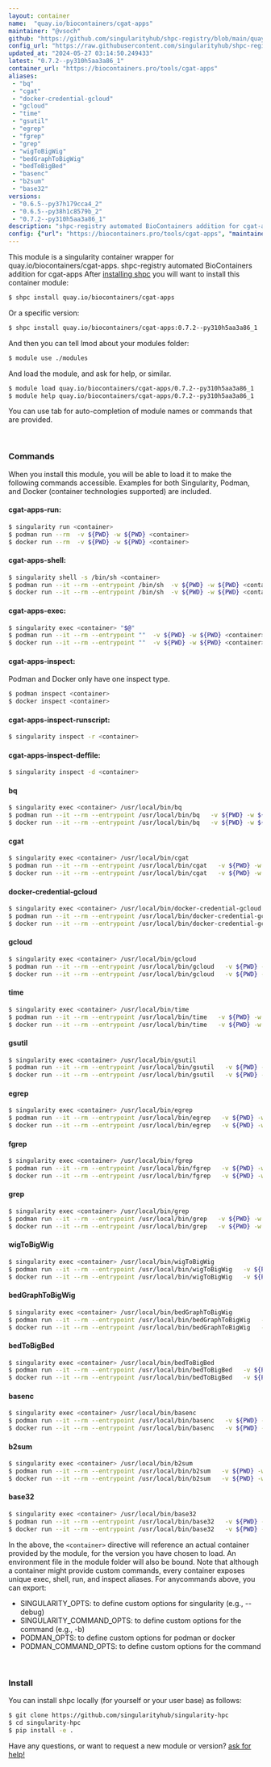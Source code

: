 ```yaml
---
layout: container
name:  "quay.io/biocontainers/cgat-apps"
maintainer: "@vsoch"
github: "https://github.com/singularityhub/shpc-registry/blob/main/quay.io/biocontainers/cgat-apps/container.yaml"
config_url: "https://raw.githubusercontent.com/singularityhub/shpc-registry/main/quay.io/biocontainers/cgat-apps/container.yaml"
updated_at: "2024-05-27 03:14:50.249433"
latest: "0.7.2--py310h5aa3a86_1"
container_url: "https://biocontainers.pro/tools/cgat-apps"
aliases:
 - "bq"
 - "cgat"
 - "docker-credential-gcloud"
 - "gcloud"
 - "time"
 - "gsutil"
 - "egrep"
 - "fgrep"
 - "grep"
 - "wigToBigWig"
 - "bedGraphToBigWig"
 - "bedToBigBed"
 - "basenc"
 - "b2sum"
 - "base32"
versions:
 - "0.6.5--py37h179cca4_2"
 - "0.6.5--py38h1c8579b_2"
 - "0.7.2--py310h5aa3a86_1"
description: "shpc-registry automated BioContainers addition for cgat-apps"
config: {"url": "https://biocontainers.pro/tools/cgat-apps", "maintainer": "@vsoch", "description": "shpc-registry automated BioContainers addition for cgat-apps", "latest": {"0.7.2--py310h5aa3a86_1": "sha256:5b9bc17ab5081a2624e8f42df54190c637654312a24cf88b7707750b3a8ed508"}, "tags": {"0.6.5--py37h179cca4_2": "sha256:d4c82e87ed915c5e18ad15801a0d6c999fcf204c37ded62a20bcb72036ae980b", "0.6.5--py38h1c8579b_2": "sha256:ed8e56c5cba79f942ac349f7ba6d78a1bbe9c96ee55b20c4ec8a80a68c392315", "0.7.2--py310h5aa3a86_1": "sha256:5b9bc17ab5081a2624e8f42df54190c637654312a24cf88b7707750b3a8ed508"}, "docker": "quay.io/biocontainers/cgat-apps", "aliases": {"bq": "/usr/local/bin/bq", "cgat": "/usr/local/bin/cgat", "docker-credential-gcloud": "/usr/local/bin/docker-credential-gcloud", "gcloud": "/usr/local/bin/gcloud", "time": "/usr/local/bin/time", "gsutil": "/usr/local/bin/gsutil", "egrep": "/usr/local/bin/egrep", "fgrep": "/usr/local/bin/fgrep", "grep": "/usr/local/bin/grep", "wigToBigWig": "/usr/local/bin/wigToBigWig", "bedGraphToBigWig": "/usr/local/bin/bedGraphToBigWig", "bedToBigBed": "/usr/local/bin/bedToBigBed", "basenc": "/usr/local/bin/basenc", "b2sum": "/usr/local/bin/b2sum", "base32": "/usr/local/bin/base32"}}
---
```


This module is a singularity container wrapper for quay.io/biocontainers/cgat-apps.
shpc-registry automated BioContainers addition for cgat-apps
After [installing shpc](#install) you will want to install this container module:


```bash
$ shpc install quay.io/biocontainers/cgat-apps
```

Or a specific version:

```bash
$ shpc install quay.io/biocontainers/cgat-apps:0.7.2--py310h5aa3a86_1
```

And then you can tell lmod about your modules folder:

```bash
$ module use ./modules
```

And load the module, and ask for help, or similar.

```bash
$ module load quay.io/biocontainers/cgat-apps/0.7.2--py310h5aa3a86_1
$ module help quay.io/biocontainers/cgat-apps/0.7.2--py310h5aa3a86_1
```

You can use tab for auto-completion of module names or commands that are provided.

<br>

### Commands

When you install this module, you will be able to load it to make the following commands accessible.
Examples for both Singularity, Podman, and Docker (container technologies supported) are included.

#### cgat-apps-run:

```bash
$ singularity run <container>
$ podman run --rm  -v ${PWD} -w ${PWD} <container>
$ docker run --rm  -v ${PWD} -w ${PWD} <container>
```

#### cgat-apps-shell:

```bash
$ singularity shell -s /bin/sh <container>
$ podman run --it --rm --entrypoint /bin/sh  -v ${PWD} -w ${PWD} <container>
$ docker run --it --rm --entrypoint /bin/sh  -v ${PWD} -w ${PWD} <container>
```

#### cgat-apps-exec:

```bash
$ singularity exec <container> "$@"
$ podman run --it --rm --entrypoint ""  -v ${PWD} -w ${PWD} <container> "$@"
$ docker run --it --rm --entrypoint ""  -v ${PWD} -w ${PWD} <container> "$@"
```

#### cgat-apps-inspect:

Podman and Docker only have one inspect type.

```bash
$ podman inspect <container>
$ docker inspect <container>
```

#### cgat-apps-inspect-runscript:

```bash
$ singularity inspect -r <container>
```

#### cgat-apps-inspect-deffile:

```bash
$ singularity inspect -d <container>
```


#### bq

```bash
$ singularity exec <container> /usr/local/bin/bq
$ podman run --it --rm --entrypoint /usr/local/bin/bq   -v ${PWD} -w ${PWD} <container> -c " $@"
$ docker run --it --rm --entrypoint /usr/local/bin/bq   -v ${PWD} -w ${PWD} <container> -c " $@"
```


#### cgat

```bash
$ singularity exec <container> /usr/local/bin/cgat
$ podman run --it --rm --entrypoint /usr/local/bin/cgat   -v ${PWD} -w ${PWD} <container> -c " $@"
$ docker run --it --rm --entrypoint /usr/local/bin/cgat   -v ${PWD} -w ${PWD} <container> -c " $@"
```


#### docker-credential-gcloud

```bash
$ singularity exec <container> /usr/local/bin/docker-credential-gcloud
$ podman run --it --rm --entrypoint /usr/local/bin/docker-credential-gcloud   -v ${PWD} -w ${PWD} <container> -c " $@"
$ docker run --it --rm --entrypoint /usr/local/bin/docker-credential-gcloud   -v ${PWD} -w ${PWD} <container> -c " $@"
```


#### gcloud

```bash
$ singularity exec <container> /usr/local/bin/gcloud
$ podman run --it --rm --entrypoint /usr/local/bin/gcloud   -v ${PWD} -w ${PWD} <container> -c " $@"
$ docker run --it --rm --entrypoint /usr/local/bin/gcloud   -v ${PWD} -w ${PWD} <container> -c " $@"
```


#### time

```bash
$ singularity exec <container> /usr/local/bin/time
$ podman run --it --rm --entrypoint /usr/local/bin/time   -v ${PWD} -w ${PWD} <container> -c " $@"
$ docker run --it --rm --entrypoint /usr/local/bin/time   -v ${PWD} -w ${PWD} <container> -c " $@"
```


#### gsutil

```bash
$ singularity exec <container> /usr/local/bin/gsutil
$ podman run --it --rm --entrypoint /usr/local/bin/gsutil   -v ${PWD} -w ${PWD} <container> -c " $@"
$ docker run --it --rm --entrypoint /usr/local/bin/gsutil   -v ${PWD} -w ${PWD} <container> -c " $@"
```


#### egrep

```bash
$ singularity exec <container> /usr/local/bin/egrep
$ podman run --it --rm --entrypoint /usr/local/bin/egrep   -v ${PWD} -w ${PWD} <container> -c " $@"
$ docker run --it --rm --entrypoint /usr/local/bin/egrep   -v ${PWD} -w ${PWD} <container> -c " $@"
```


#### fgrep

```bash
$ singularity exec <container> /usr/local/bin/fgrep
$ podman run --it --rm --entrypoint /usr/local/bin/fgrep   -v ${PWD} -w ${PWD} <container> -c " $@"
$ docker run --it --rm --entrypoint /usr/local/bin/fgrep   -v ${PWD} -w ${PWD} <container> -c " $@"
```


#### grep

```bash
$ singularity exec <container> /usr/local/bin/grep
$ podman run --it --rm --entrypoint /usr/local/bin/grep   -v ${PWD} -w ${PWD} <container> -c " $@"
$ docker run --it --rm --entrypoint /usr/local/bin/grep   -v ${PWD} -w ${PWD} <container> -c " $@"
```


#### wigToBigWig

```bash
$ singularity exec <container> /usr/local/bin/wigToBigWig
$ podman run --it --rm --entrypoint /usr/local/bin/wigToBigWig   -v ${PWD} -w ${PWD} <container> -c " $@"
$ docker run --it --rm --entrypoint /usr/local/bin/wigToBigWig   -v ${PWD} -w ${PWD} <container> -c " $@"
```


#### bedGraphToBigWig

```bash
$ singularity exec <container> /usr/local/bin/bedGraphToBigWig
$ podman run --it --rm --entrypoint /usr/local/bin/bedGraphToBigWig   -v ${PWD} -w ${PWD} <container> -c " $@"
$ docker run --it --rm --entrypoint /usr/local/bin/bedGraphToBigWig   -v ${PWD} -w ${PWD} <container> -c " $@"
```


#### bedToBigBed

```bash
$ singularity exec <container> /usr/local/bin/bedToBigBed
$ podman run --it --rm --entrypoint /usr/local/bin/bedToBigBed   -v ${PWD} -w ${PWD} <container> -c " $@"
$ docker run --it --rm --entrypoint /usr/local/bin/bedToBigBed   -v ${PWD} -w ${PWD} <container> -c " $@"
```


#### basenc

```bash
$ singularity exec <container> /usr/local/bin/basenc
$ podman run --it --rm --entrypoint /usr/local/bin/basenc   -v ${PWD} -w ${PWD} <container> -c " $@"
$ docker run --it --rm --entrypoint /usr/local/bin/basenc   -v ${PWD} -w ${PWD} <container> -c " $@"
```


#### b2sum

```bash
$ singularity exec <container> /usr/local/bin/b2sum
$ podman run --it --rm --entrypoint /usr/local/bin/b2sum   -v ${PWD} -w ${PWD} <container> -c " $@"
$ docker run --it --rm --entrypoint /usr/local/bin/b2sum   -v ${PWD} -w ${PWD} <container> -c " $@"
```


#### base32

```bash
$ singularity exec <container> /usr/local/bin/base32
$ podman run --it --rm --entrypoint /usr/local/bin/base32   -v ${PWD} -w ${PWD} <container> -c " $@"
$ docker run --it --rm --entrypoint /usr/local/bin/base32   -v ${PWD} -w ${PWD} <container> -c " $@"
```



In the above, the `<container>` directive will reference an actual container provided
by the module, for the version you have chosen to load. An environment file in the
module folder will also be bound. Note that although a container
might provide custom commands, every container exposes unique exec, shell, run, and
inspect aliases. For anycommands above, you can export:

 - SINGULARITY_OPTS: to define custom options for singularity (e.g., --debug)
 - SINGULARITY_COMMAND_OPTS: to define custom options for the command (e.g., -b)
 - PODMAN_OPTS: to define custom options for podman or docker
 - PODMAN_COMMAND_OPTS: to define custom options for the command

<br>

### Install

You can install shpc locally (for yourself or your user base) as follows:

```bash
$ git clone https://github.com/singularityhub/singularity-hpc
$ cd singularity-hpc
$ pip install -e .
```

Have any questions, or want to request a new module or version? [ask for help!](https://github.com/singularityhub/singularity-hpc/issues)